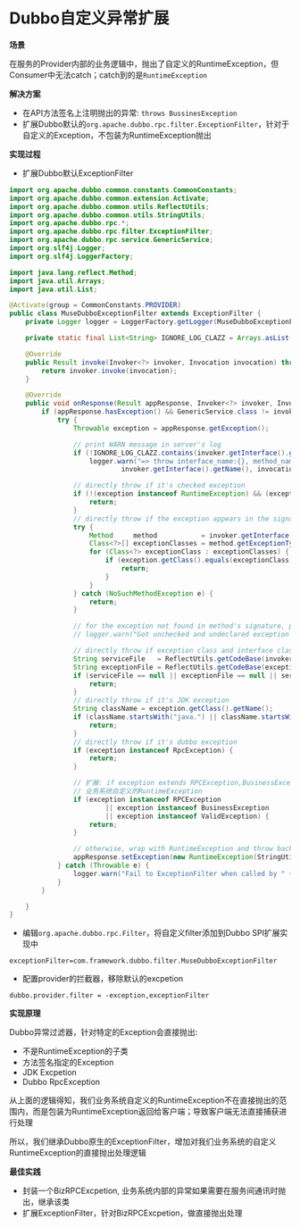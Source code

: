 # Dubbo自定义异常扩展

**场景**

在服务的Provider内部的业务逻辑中，抛出了自定义的RuntimeException，但Consumer中无法catch；catch到的是`RuntimeException`

**解决方案**

- 在API方法签名上注明抛出的异常: `throws BussinesException`
- 扩展Dubbo默认的`org.apache.dubbo.rpc.filter.ExceptionFilter`，针对于自定义的Exception，不包装为RuntimeException抛出

**实现过程**

- 扩展Dubbo默认ExceptionFilter

```java
import org.apache.dubbo.common.constants.CommonConstants;
import org.apache.dubbo.common.extension.Activate;
import org.apache.dubbo.common.utils.ReflectUtils;
import org.apache.dubbo.common.utils.StringUtils;
import org.apache.dubbo.rpc.*;
import org.apache.dubbo.rpc.filter.ExceptionFilter;
import org.apache.dubbo.rpc.service.GenericService;
import org.slf4j.Logger;
import org.slf4j.LoggerFactory;

import java.lang.reflect.Method;
import java.util.Arrays;
import java.util.List;

@Activate(group = CommonConstants.PROVIDER)
public class MuseDubboExceptionFilter extends ExceptionFilter {
    private Logger logger = LoggerFactory.getLogger(MuseDubboExceptionFilter.class);

    private static final List<String> IGNORE_LOG_CLAZZ = Arrays.asList("org.apache.dubbo.metadata.MetadataService");

    @Override
    public Result invoke(Invoker<?> invoker, Invocation invocation) throws RpcException {
        return invoker.invoke(invocation);
    }

    @Override
    public void onResponse(Result appResponse, Invoker<?> invoker, Invocation invocation) {
        if (appResponse.hasException() && GenericService.class != invoker.getInterface()) {
            try {
                Throwable exception = appResponse.getException();

                // print WARN message in server's log
                if (!IGNORE_LOG_CLAZZ.contains(invoker.getInterface().getName()))
                    logger.warn("=> throw interface_name:{}, method_name:{} exception ",
                            invoker.getInterface().getName(), invocation.getMethodName(), exception);

                // directly throw if it's checked exception
                if (!(exception instanceof RuntimeException) && (exception instanceof Exception)) {
                    return;
                }
                // directly throw if the exception appears in the signature
                try {
                    Method     method           = invoker.getInterface().getMethod(invocation.getMethodName(), invocation.getParameterTypes());
                    Class<?>[] exceptionClasses = method.getExceptionTypes();
                    for (Class<?> exceptionClass : exceptionClasses) {
                        if (exception.getClass().equals(exceptionClass)) {
                            return;
                        }
                    }
                } catch (NoSuchMethodException e) {
                    return;
                }

                // for the exception not found in method's signature, print WARN message in server's log.
                // logger.warn("Got unchecked and undeclared exception which called by " + RpcContext.getServiceContext().getRemoteHost() + ". service: " + invoker.getInterface().getName() + ", method: " + invocation.getMethodName() + ", exception: " + exception.getClass().getName() + ": " + exception.getMessage(), exception);

                // directly throw if exception class and interface class are in the same jar file.
                String serviceFile   = ReflectUtils.getCodeBase(invoker.getInterface());
                String exceptionFile = ReflectUtils.getCodeBase(exception.getClass());
                if (serviceFile == null || exceptionFile == null || serviceFile.equals(exceptionFile)) {
                    return;
                }
                // directly throw if it's JDK exception
                String className = exception.getClass().getName();
                if (className.startsWith("java.") || className.startsWith("javax.")) {
                    return;
                }
                // directly throw if it's dubbo exception
                if (exception instanceof RpcException) {
                    return;
                }

                // 扩展: if exception extends RPCException,BusinessException,ValidException
                // 业务系统自定义的RuntimeException
                if (exception instanceof RPCException
                        || exception instanceof BusinessException
                        || exception instanceof ValidException) {
                    return;
                }

                // otherwise, wrap with RuntimeException and throw back to the client
                appResponse.setException(new RuntimeException(StringUtils.toString(exception)));
            } catch (Throwable e) {
                logger.warn("Fail to ExceptionFilter when called by " + RpcContext.getServiceContext().getRemoteHost() + ". service: " + invoker.getInterface().getName() + ", method: " + invocation.getMethodName() + ", exception: " + e.getClass().getName() + ": " + e.getMessage(), e);
            }
        }

    }
}
```

- 编辑`org.apache.dubbo.rpc.Filter`，将自定义filter添加到Dubbo SPI扩展实现中

```
exceptionFilter=com.framework.dubbo.filter.MuseDubboExceptionFilter
```

- 配置provider的拦截器，移除默认的excpetion

```properties
dubbo.provider.filter = -exception,exceptionFilter
```

**实现原理**

Dubbo异常过滤器，针对特定的Exception会直接抛出:

- 不是RuntimeException的子类
- 方法签名指定的Exception
- JDK Excpetion
- Dubbo RpcException

从上面的逻辑得知，我们业务系统自定义的RuntimeException不在直接抛出的范围内，而是包装为RuntimeException返回给客户端；导致客户端无法直接捕获进行处理

所以，我们继承Dubbo原生的ExceptionFilter，增加对我们业务系统的自定义RuntimeException的直接抛出处理逻辑

**最佳实践**

- 封装一个BizRPCExcpetion, 业务系统内部的异常如果需要在服务间通讯时抛出，继承该类
- 扩展ExceptionFilter，针对BizRPCExcpetion，做直接抛出处理